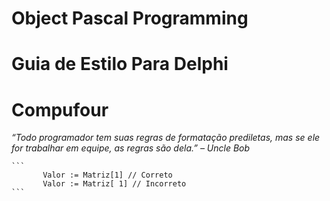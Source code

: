 # Object Pascal Programming
# Guia de Estilo Para Delphi
# Compufour

*“Todo programador tem suas regras de formatação prediletas, mas se ele for trabalhar em equipe, as regras são dela.” – Uncle Bob*

	```
           Valor := Matriz[1] // Correto
           Valor := Matriz[ 1] // Incorreto
    ```